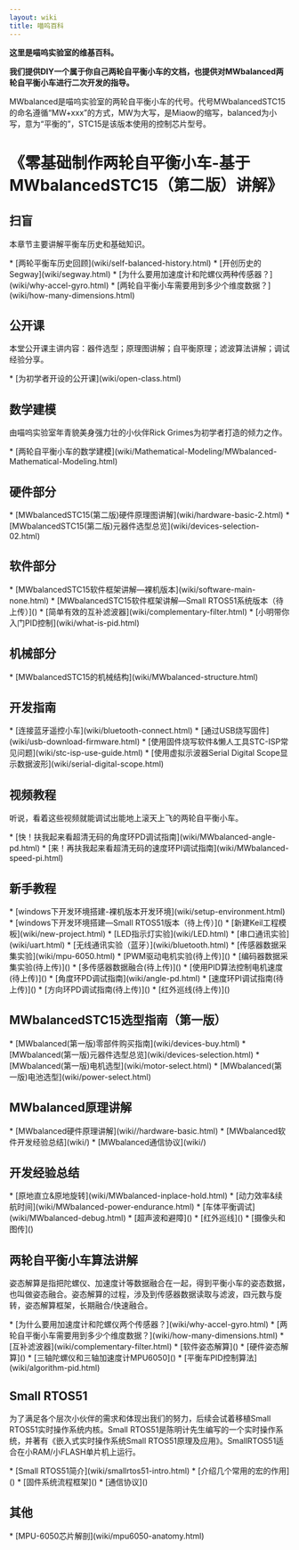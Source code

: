 ```yaml
---
layout: wiki
title: 喵呜百科
---
```


<div class="jumbotron">
<b>
    <p class="lead">这里是喵呜实验室的维基百科。</p>
    <p class="lead">我们提供DIY一个属于你自己两轮自平衡小车的文档，也提供对MWbalanced两轮自平衡小车进行二次开发的指导。 </p>
</b>
</div>

<p>MWbalanced是喵呜实验室的两轮自平衡小车的代号。代号MWbalancedSTC15的命名遵循“MW+xxx”的方式，MW为大写，是Miaow的缩写，balanced为小写，意为“平衡的”，STC15是该版本使用的控制芯片型号。</p>

<h1>《零基础制作两轮自平衡小车-基于MWbalancedSTC15（第二版）讲解》</h1>

<h2 id="basic">扫盲</h2>
<p>本章节主要讲解平衡车历史和基础知识。</p>
* [两轮平衡车历史回顾](wiki/self-balanced-history.html)
* [开创历史的Segway](wiki/segway.html)
* [为什么要用加速度计和陀螺仪两种传感器？](wiki/why-accel-gyro.html)
* [两轮自平衡小车需要用到多少个维度数据？](wiki/how-many-dimensions.html)

<h2 id="open-class">公开课</h2>
<p>本堂公开课主讲内容：器件选型；原理图讲解；自平衡原理；滤波算法讲解；调试经验分享。</p>
* [为初学者开设的公开课](wiki/open-class.html)

<h2 id="math-model">数学建模</h2>
<p>由喵呜实验室年青貌美身强力壮的小伙伴Rick Grimes为初学者打造的倾力之作。</p>
* [两轮自平衡小车的数学建模](wiki/Mathematical-Modeling/MWbalanced-Mathematical-Modeling.html)

<h2 id="hardware">硬件部分</h2>
* [MWbalancedSTC15(第二版)硬件原理图讲解](wiki/hardware-basic-2.html)
* [MWbalancedSTC15(第二版)元器件选型总览](wiki/devices-selection-02.html)

<h2 id="software">软件部分</h2>
* [MWbalancedSTC15软件框架讲解—裸机版本](wiki/software-main-none.html)
* [MWbalancedSTC15软件框架讲解—Small RTOS51系统版本（待上传）]()
* [简单有效的互补滤波器](wiki/complementary-filter.html)
* [小明带你入门PID控制](wiki/what-is-pid.html)

<h2 id="structure">机械部分</h2>
* [MWbalancedSTC15的机械结构](wiki/MWbalanced-structure.html)
 
<h2 id="development">开发指南</h2>
* [连接蓝牙遥控小车](wiki/bluetooth-connect.html)
* [通过USB烧写固件](wiki/usb-download-firmware.html)
* [使用固件烧写软件&懒人工具STC-ISP常见问题](wiki/stc-isp-use-guide.html)
* [使用虚拟示波器Serial Digital Scope显示数据波形](wiki/serial-digital-scope.html)

<h2 id="video">视频教程</h2>
<p>听说，看着这些视频就能调试出能地上滚天上飞的两轮自平衡小车。</p>
* [快！扶我起来看超清无码的角度环PD调试指南](wiki/MWbalanced-angle-pd.html)
* [来！再扶我起来看超清无码的速度环PI调试指南](wiki/MWbalanced-speed-pi.html)
<h2 id="course">新手教程</h2>
* [windows下开发环境搭建-裸机版本开发环境](wiki/setup-environment.html)
* [windows下开发环境搭建—Small RTOS51版本（待上传）]()
* [新建Keil工程模板](wiki/new-project.html)
* [LED指示灯实验](wiki/LED.html)
* [串口通讯实验](wiki/uart.html)
* [无线通讯实验（蓝牙）](wiki/bluetooth.html)
* [传感器数据采集实验](wiki/mpu-6050.html)
* [PWM驱动电机实验(待上传)]()
* [编码器数据采集实验(待上传)]()
* [多传感器数据融合(待上传)]()
* [使用PID算法控制电机速度(待上传)]()
* [角度环PD调试指南](wiki/angle-pd.html)
* [速度环PI调试指南(待上传)]()
* [方向环PD调试指南(待上传)]()
* [红外巡线(待上传)]()


<h2>MWbalancedSTC15选型指南（第一版）</h2>
* [MWbalanced(第一版)零部件购买指南](wiki/devices-buy.html)
* [MWbalanced(第一版)元器件选型总览](wiki/devices-selection.html)
* [MWbalanced(第一版)电机选型](wiki/motor-select.html)
* [MWbalanced(第一版)电池选型](wiki/power-select.html)

<h2>MWbalanced原理讲解</h2>
* [MWbalanced硬件原理讲解](wiki//hardware-basic.html)
* [MWbalanced软件开发经验总结](wiki/)
* [MWbalanced通信协议](wiki/)

<h2 id="exp">开发经验总结</h2>
* [原地直立&原地旋转](wiki/MWbalanced-inplace-hold.html)
* [动力效率&续航时间](wiki/MWbalanced-power-endurance.html)
* [车体平衡调试](wiki/MWbalanced-debug.html)
* [超声波和避障]()
* [红外巡线]()
* [摄像头和图传]()

<h2 id="quadcopter-dev">两轮自平衡小车算法讲解</h2>
<p>姿态解算是指把陀螺仪、加速度计等数据融合在一起，得到平衡小车的姿态数据，也叫做姿态融合。姿态解算的过程，涉及到传感器数据读取与滤波，四元数与旋转，姿态解算框架，长期融合/快速融合。</p>
* [为什么要用加速度计和陀螺仪两个传感器？](wiki/why-accel-gyro.html)
* [两轮自平衡小车需要用到多少个维度数据？](wiki/how-many-dimensions.html)
* [互补滤波器](wiki/complementary-filter.html)
* [软件姿态解算]()
* [硬件姿态解算]()
* [三轴陀螺仪和三轴加速度计MPU6050]()
* [平衡车PID控制算法](wiki/algorithm-pid.html)

<h2 id="small-rtos51">Small RTOS51</h2>
<p>为了满足各个层次小伙伴的需求和体现出我们的努力，后续会试着移植Small RTOS51实时操作系统内核。Small RTOS51是陈明计先生编写的一个实时操作系统，并著有《嵌入式实时操作系统Small RTOS51原理及应用》。SmallRTOS51适合在小RAM/小FLASH单片机上运行。</p>
* [Small RTOS51简介](wiki/smallrtos51-intro.html)
* [介绍几个常用的宏的作用]()
* [固件系统流程框架]()
* [通信协议]()

<h2 id="other">其他</h2>
* [MPU-6050芯片解剖](wiki/mpu6050-anatomy.html)
